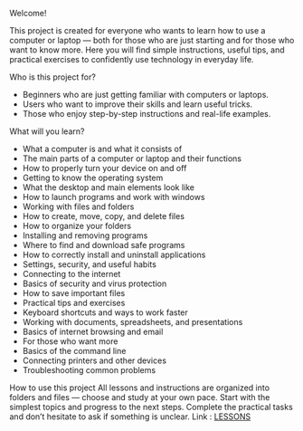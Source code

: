 Welcome!

This project is created for everyone who wants to learn how to use a computer or laptop — both for those who are just starting and for those who want to know more. Here you will find simple instructions, useful tips, and practical exercises to confidently use technology in everyday life.

Who is this project for?
- Beginners who are just getting familiar with computers or laptops.
- Users who want to improve their skills and learn useful tricks.
- Those who enjoy step-by-step instructions and real-life examples.

What will you learn?
- What a computer is and what it consists of
- The main parts of a computer or laptop and their functions
- How to properly turn your device on and off
- Getting to know the operating system
- What the desktop and main elements look like
- How to launch programs and work with windows
- Working with files and folders
- How to create, move, copy, and delete files
- How to organize your folders
- Installing and removing programs
- Where to find and download safe programs
- How to correctly install and uninstall applications
- Settings, security, and useful habits
- Connecting to the internet
- Basics of security and virus protection
- How to save important files
- Practical tips and exercises
- Keyboard shortcuts and ways to work faster
- Working with documents, spreadsheets, and presentations
- Basics of internet browsing and email
- For those who want more
- Basics of the command line
- Connecting printers and other devices
- Troubleshooting common problems


How to use this project
All lessons and instructions are organized into folders and files — choose and study at your own pace.
Start with the simplest topics and progress to the next steps. Complete the practical tasks and don’t hesitate to ask if something is unclear.
Link : [LESSONS](https://github.com/baglanoc-code/EasyComputerGuide/tree/lessons)
